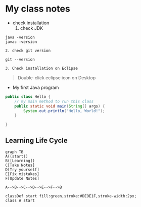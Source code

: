 # My class notes

* check installation
    1. check JDK

```DOS
java -version
javac -version
```
    2. check git version

```DOS
git --version
```
    3. Check installation on Eclipse
>Double-click eclipse icon on Desktop

* My first Java program

```java
public class Hello {
    // my main method to run this class
    public static void main(String[] args) {
        System.out.println("Hello, World!");
    }

}
```



## Learning Life Cycle
```mermaid
graph TB
A((start))
B([Learning])
C[Take Notes]
D[Try yourself]
E[Fix mistakes]
F[Update Notes]

A-->B-->C-->D-->E-->F-->B

classDef start fill:green,stroke:#DE9E1F,stroke-width:2px;
class A start
```
